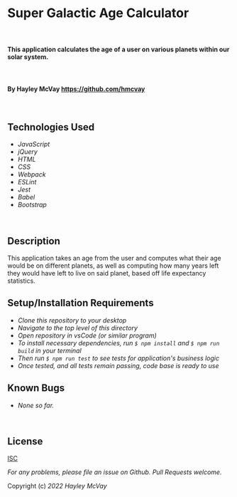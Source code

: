 # Super Galactic Age Calculator
<br>

#### This application calculates the age of a user on various planets within our solar system.
<br>

#### By Hayley McVay <https://github.com/hmcvay>
<br>

## Technologies Used

* _JavaScript_
* _jQuery_
* _HTML_
* _CSS_
* _Webpack_
* _ESLint_
* _Jest_
* _Babel_
* _Bootstrap_
<br>

## Description
This application takes an age from the user and computes what their age would be on different planets, as well as computing how many years left they would have left to live on said planet, based off life expectancy statistics.
<br>

## Setup/Installation Requirements

* _Clone this repository to your desktop_
* _Navigate to the top level of this directory_
* _Open repository in vsCode (or similar program)_
* _To install necessary dependencies, run ` $ npm install ` and ` $ npm run build ` in your terminal_
* _Then run ` $ npm run test ` to see tests for application's business logic_
* _Once tested, and all tests remain passing, code base is ready to use_

## Known Bugs

* _None so far._
<br>

## License

[ISC](https://choosealicense.com/licenses/isc)

_For any problems, please file an issue on Github. Pull Requests welcome._

Copyright (c) _2022_ _Hayley McVay_